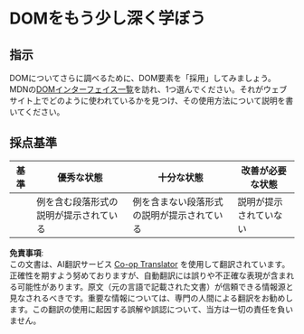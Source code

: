 <!--
CO_OP_TRANSLATOR_METADATA:
{
  "original_hash": "22fb6c3cb570c47f1ac65048393941fa",
  "translation_date": "2025-08-23T22:32:04+00:00",
  "source_file": "3-terrarium/3-intro-to-DOM-and-closures/assignment.md",
  "language_code": "ja"
}
-->
# DOMをもう少し深く学ぼう

## 指示

DOMについてさらに調べるために、DOM要素を「採用」してみましょう。MDNの[DOMインターフェイス一覧](https://developer.mozilla.org/docs/Web/API/Document_Object_Model)を訪れ、1つ選んでください。それがウェブサイト上でどのように使われているかを見つけ、その使用方法について説明を書いてください。

## 採点基準

| 基準     | 優秀な状態                                   | 十分な状態                                     | 改善が必要な状態       |
| -------- | --------------------------------------------- | ------------------------------------------------ | ----------------------- |
|          | 例を含む段落形式の説明が提示されている         | 例を含まない段落形式の説明が提示されている       | 説明が提示されていない |

**免責事項**:  
この文書は、AI翻訳サービス [Co-op Translator](https://github.com/Azure/co-op-translator) を使用して翻訳されています。正確性を期すよう努めておりますが、自動翻訳には誤りや不正確な表現が含まれる可能性があります。原文（元の言語で記載された文書）が信頼できる情報源と見なされるべきです。重要な情報については、専門の人間による翻訳をお勧めします。この翻訳の使用に起因する誤解や誤認について、当方は一切の責任を負いません。